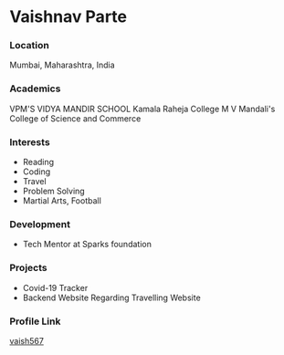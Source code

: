 # Vaishnav Parte 

### Location

Mumbai, Maharashtra, India

### Academics

VPM'S VIDYA MANDIR SCHOOL
Kamala Raheja College
M V Mandali's College of Science and Commerce

### Interests

- Reading
- Coding
- Travel
- Problem Solving
- Martial Arts, Football

### Development

- Tech Mentor at Sparks foundation

### Projects

- Covid-19 Tracker
- Backend Website Regarding Travelling Website

### Profile Link

[vaish567](https://github.com/vaish567)
